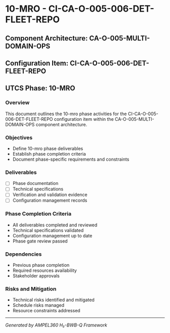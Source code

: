# 10-MRO - CI-CA-O-005-006-DET-FLEET-REPO

## Component Architecture: CA-O-005-MULTI-DOMAIN-OPS
## Configuration Item: CI-CA-O-005-006-DET-FLEET-REPO
## UTCS Phase: 10-MRO

### Overview
This document outlines the 10-mro phase activities for the CI-CA-O-005-006-DET-FLEET-REPO configuration item within the CA-O-005-MULTI-DOMAIN-OPS component architecture.

### Objectives
- Define 10-mro phase deliverables
- Establish phase completion criteria
- Document phase-specific requirements and constraints

### Deliverables
- [ ] Phase documentation
- [ ] Technical specifications
- [ ] Verification and validation evidence
- [ ] Configuration management records

### Phase Completion Criteria
- All deliverables completed and reviewed
- Technical specifications validated
- Configuration management up to date
- Phase gate review passed

### Dependencies
- Previous phase completion
- Required resources availability
- Stakeholder approvals

### Risks and Mitigation
- Technical risks identified and mitigated
- Schedule risks managed
- Resource constraints addressed

---
*Generated by AMPEL360 H₂-BWB-Q Framework*
